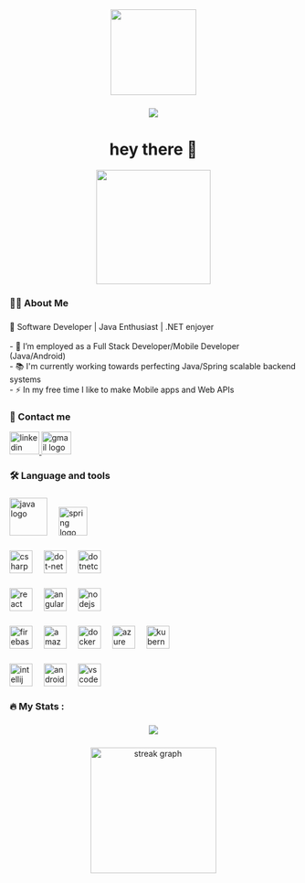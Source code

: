 <div align="center">
  <img height="150" src="https://media.giphy.com/media/M9gbBd9nbDrOTu1Mqx/giphy.gif"  />
</div>

###


###

<div align="center">
  <img src="https://visitor-badge.laobi.icu/badge?page_id=thiagocdev8.thiagocdev8&"  />
</div>

###

<h1 align="center">hey there 👋</h1>
<div align="center">
  <img height="200" src="https://i.imgflip.com/65efzo.gif"  />
</div>


<h3 align="left">👩‍💻  About Me</h3>

###

<p align="left">🚀 Software Developer | Java Enthusiast | .NET enjoyer <br> <br>- 🔭 I’m employed as a Full Stack Developer/Mobile Developer (Java/Android)<br>- 📚 I'm currently working towards perfecting Java/Spring scalable backend systems<br>- ⚡ In my free time I like to make Mobile apps and Web APIs <br></p>

###
<h3 align="left">📲 Contact me</h3>
<div align="left">
  <a href="https://www.linkedin.com/in/thiago-candido-739346334/" target="_blank">
    <img src="https://raw.githubusercontent.com/maurodesouza/profile-readme-generator/master/src/assets/icons/social/linkedin/default.svg" width="52" height="40" alt="linkedin logo"  />
  </a>
  <a href="thiagocarvalhocandido8@gmail.com" target="_blank">
    <img src="https://raw.githubusercontent.com/maurodesouza/profile-readme-generator/master/src/assets/icons/social/gmail/default.svg" width="52" height="40" alt="gmail logo"  />
  </a>
</div>

###

<h3 align="left">🛠 Language and tools</h3>

###

<div align="left">
  <img src="https://raw.githubusercontent.com/marwin1991/profile-technology-icons/refs/heads/main/icons/java.png" height="66" alt="java logo"  />
  <img width="12" />
 <img src="https://cdn.jsdelivr.net/gh/devicons/devicon/icons/spring/spring-original.svg" height="50" alt="spring logo"  />
  <img width="12" />

</div>

###

<div align="left">
  
  <img src="https://cdn.jsdelivr.net/gh/devicons/devicon/icons/csharp/csharp-original.svg" height="40" alt="csharp logo"  />
  <img width="12" />
  <img src="https://cdn.jsdelivr.net/gh/devicons/devicon/icons/dot-net/dot-net-original.svg" height="40" alt="dot-net logo"  />
  <img width="12" />
  <img src="https://cdn.jsdelivr.net/gh/devicons/devicon/icons/dotnetcore/dotnetcore-original.svg" height="40" alt="dotnetcore logo"  />
  <img width="12" />
 
 
</div>

###

<div align="left">
  
  <img src="https://cdn.jsdelivr.net/gh/devicons/devicon/icons/react/react-original.svg" height="40" alt="react logo"  />
  <img width="12" />
  <img src="https://cdn.jsdelivr.net/gh/devicons/devicon/icons/angularjs/angularjs-original.svg" height="40" alt="angularjs logo"  />
  <img width="12" />
  <img src="https://cdn.jsdelivr.net/gh/devicons/devicon/icons/nodejs/nodejs-original.svg" height="40" alt="nodejs logo"  />
  
</div>



###

<div align="left">
  <img src="https://raw.githubusercontent.com/marwin1991/profile-technology-icons/refs/heads/main/icons/firebase.png" height="40" alt="firebase logo"  />
  <img width="12" />
  <img src="https://cdn.jsdelivr.net/gh/devicons/devicon/icons/amazonwebservices/amazonwebservices-line-wordmark.svg" height="40" alt="amazonwebservices logo"  />
  <img width="12" />
  <img src="https://cdn.jsdelivr.net/gh/devicons/devicon/icons/docker/docker-original.svg" height="40" alt="docker logo"  />
  <img width="12" />
  <img src="https://cdn.jsdelivr.net/gh/devicons/devicon/icons/azure/azure-original.svg" height="40" alt="azure logo"  />
  <img width="12" />
  <img src="https://cdn.jsdelivr.net/gh/devicons/devicon/icons/kubernetes/kubernetes-plain.svg" height="40" alt="kubernetes logo"  />
  <img width="12" />
</div>

###

<div align="left">
  <img src="https://cdn.jsdelivr.net/gh/devicons/devicon/icons/intellij/intellij-original.svg" height="40" alt="intellij logo"  />
  <img width="12" />
  <img src="https://cdn.jsdelivr.net/gh/devicons/devicon/icons/androidstudio/androidstudio-original.svg" height="40" alt="androidstudio logo"  />
  <img width="12" />
  <img src="https://cdn.jsdelivr.net/gh/devicons/devicon/icons/vscode/vscode-original.svg" height="40" alt="vscode logo"  />
  <img width="12" />
</div>

###

<h3 align="left">🔥   My Stats :</h3>

###

<div align="center">
  <img src="https://visitor-badge.laobi.icu/badge?page_id=thiagocdev8.thiagocdev8&"  />
</div>

###

<div align="center">
  <img src="https://streak-stats.demolab.com?user=thiagocdev8&locale=en&mode=daily&theme=dark&hide_border=false&border_radius=5&order=3" height="220" alt="streak graph"  />
</div>

###


